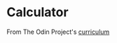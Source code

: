 # Calculator

From The Odin Project's [curriculum](http://www.theodinproject.com/courses/web-development-101/lessons/html-css)
